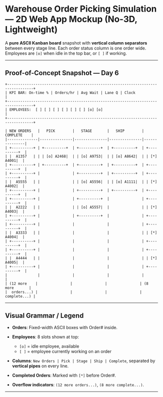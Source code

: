 # Warehouse Order Picking Simulation — 2D Web App Mockup (No-3D, Lightweight)

A **pure ASCII Kanban board** snapshot with **vertical column separators** between every stage line. Each order status column is one order wide. Employees are `[o]` when idle in the top bar, or `[ ]` if working.

---

## Proof-of-Concept Snapshot — Day 6

```
+----------------------------------------------------------------------------------+
| KPI BAR: On-time % | Orders/hr | Avg Wait | Lane Q | Clock                       |
+----------------------------------------------------------------------------------+
| EMPLOYEES:  [ ] [ ] [ ] [ ] [ ] [ ] [o] [o]                                     |
+----------------------------------------------------------------------------------+

| NEW ORDERS   |   PICK        |   STAGE       |   SHIP        |   COMPLETE    |
|--------------|---------------|---------------|---------------|---------------|
| +----------+ | +----------+  | +----------+  | +----------+  | +----------+  |
| |  A1357   | | | [o] A2468|  | | [o] A9753|  | | [o] A8642|  | | [*] A4001|  |
| +----------+ | +----------+  | +----------+  | +----------+  | +----------+  |
| +----------+ |               | +----------+  | +----------+  | +----------+  |
| |  A5555   | |               | | [o] A5556|  | | [o] A1111|  | | [*] A4002|  |
| +----------+ |               | +----------+  | +----------+  | +----------+  |
| +----------+ |               | +----------+  |               | +----------+  |
| |  A2222   | |               | | [o] A5557|  |               | | [*] A4003|  |
| +----------+ |               | +----------+  |               | +----------+  |
| +----------+ |               |               |               | +----------+  |
| |  A3333   | |               |               |               | | [*] A4004|  |
| +----------+ |               |               |               | +----------+  |
| +----------+ |               |               |               | +----------+  |
| |  A4444   | |               |               |               | | [*] A4005|  |
| +----------+ |               |               |               | +----------+  |
|              |               |               |               |               |
| (12 more    |               |               |               | (8 more       |
|  orders...) |               |               |               |  complete...) |
```

---

## Visual Grammar / Legend

* **Orders**: Fixed-width ASCII boxes with Order# inside.
* **Employees**: 8 slots shown at top:

  * `[o]` = idle employee, available
  * `[ ]` = employee currently working on an order
* **Columns**: `New Orders | Pick | Stage | Ship | Complete`, separated by **vertical pipes** on every line.
* **Completed Orders**: Marked with `[*]` before Order#.
* **Overflow indicators**: `(12 more orders...)`, `(8 more complete...)`.

---
